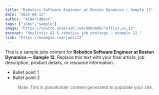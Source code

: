 ```yaml
---
title: "Robotics Software Engineer at Boston Dynamics — Sample 12"
date: "2025-08-15"
author: "AIWorldNext"
tags: ["jobs","sample"]
image: "https://source.unsplash.com/800x600/?office,ai,12"
excerpt: "Realistic AI & robotics job postings — example 12."
link: "https://example.com/jobs/12"
---
```


This is a sample jobs content for **Robotics Software Engineer at Boston Dynamics — Sample 12**. Replace this text with your final article, job description, product details, or resource information.

- Bullet point 1
- Bullet point 2

> Note: This is placeholder content generated to populate your site.
